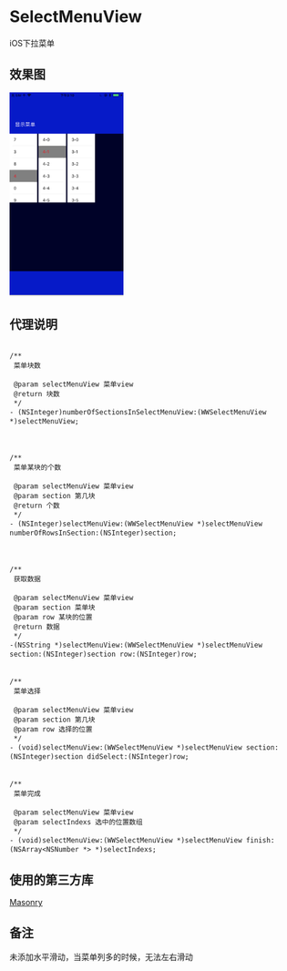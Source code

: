 # SelectMenuView
iOS下拉菜单

## 效果图
<img src="menu.png" width=200 /> 

## 代理说明

```Object-C

/**
 菜单块数

 @param selectMenuView 菜单view
 @return 块数
 */
- (NSInteger)numberOfSectionsInSelectMenuView:(WWSelectMenuView *)selectMenuView;



/**
 菜单某块的个数

 @param selectMenuView 菜单view
 @param section 第几块
 @return 个数
 */
- (NSInteger)selectMenuView:(WWSelectMenuView *)selectMenuView numberOfRowsInSection:(NSInteger)section;



/**
 获取数据

 @param selectMenuView 菜单view
 @param section 菜单块
 @param row 某块的位置
 @return 数据
 */
-(NSString *)selectMenuView:(WWSelectMenuView *)selectMenuView section:(NSInteger)section row:(NSInteger)row;


/**
 菜单选择
 
 @param selectMenuView 菜单view
 @param section 第几块
 @param row 选择的位置
 */
- (void)selectMenuView:(WWSelectMenuView *)selectMenuView section:(NSInteger)section didSelect:(NSInteger)row;


/**
 菜单完成
 
 @param selectMenuView 菜单view
 @param selectIndexs 选中的位置数组
 */
- (void)selectMenuView:(WWSelectMenuView *)selectMenuView finish:(NSArray<NSNumber *> *)selectIndexs;
```

## 使用的第三方库

<a href="https://github.com/SnapKit/Masonry">Masonry</a></p>

## 备注
未添加水平滑动，当菜单列多的时候，无法左右滑动
